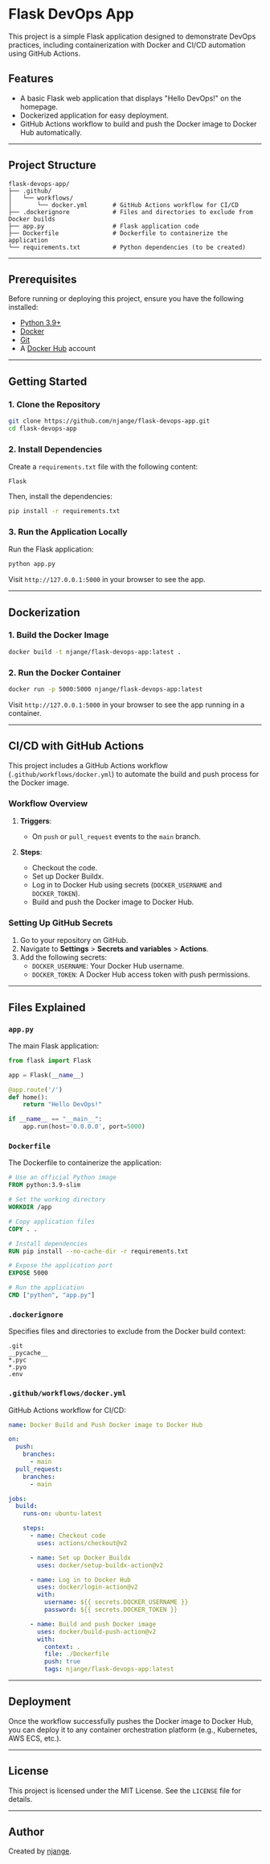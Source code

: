 # Flask DevOps App

This project is a simple Flask application designed to demonstrate DevOps practices, including containerization with Docker and CI/CD automation using GitHub Actions.

## Features

- A basic Flask web application that displays "Hello DevOps!" on the homepage.
- Dockerized application for easy deployment.
- GitHub Actions workflow to build and push the Docker image to Docker Hub automatically.

---

## Project Structure

```
flask-devops-app/
├── .github/
│   └── workflows/
│       └── docker.yml       # GitHub Actions workflow for CI/CD
├── .dockerignore            # Files and directories to exclude from Docker builds
├── app.py                   # Flask application code
├── Dockerfile               # Dockerfile to containerize the application
└── requirements.txt         # Python dependencies (to be created)
```

---

## Prerequisites

Before running or deploying this project, ensure you have the following installed:

- [Python 3.9+](https://www.python.org/)
- [Docker](https://www.docker.com/)
- [Git](https://git-scm.com/)
- A [Docker Hub](https://hub.docker.com/) account

---

## Getting Started

### 1. Clone the Repository

```bash
git clone https://github.com/njange/flask-devops-app.git
cd flask-devops-app
```

### 2. Install Dependencies

Create a `requirements.txt` file with the following content:

```plaintext
Flask
```

Then, install the dependencies:

```bash
pip install -r requirements.txt
```

### 3. Run the Application Locally

Run the Flask application:

```bash
python app.py
```

Visit `http://127.0.0.1:5000` in your browser to see the app.

---

## Dockerization

### 1. Build the Docker Image

```bash
docker build -t njange/flask-devops-app:latest .
```

### 2. Run the Docker Container

```bash
docker run -p 5000:5000 njange/flask-devops-app:latest
```

Visit `http://127.0.0.1:5000` in your browser to see the app running in a container.

---

## CI/CD with GitHub Actions

This project includes a GitHub Actions workflow (`.github/workflows/docker.yml`) to automate the build and push process for the Docker image.

### Workflow Overview

1. **Triggers**:
   - On `push` or `pull_request` events to the `main` branch.

2. **Steps**:
   - Checkout the code.
   - Set up Docker Buildx.
   - Log in to Docker Hub using secrets (`DOCKER_USERNAME` and `DOCKER_TOKEN`).
   - Build and push the Docker image to Docker Hub.

### Setting Up GitHub Secrets

1. Go to your repository on GitHub.
2. Navigate to **Settings** > **Secrets and variables** > **Actions**.
3. Add the following secrets:
   - `DOCKER_USERNAME`: Your Docker Hub username.
   - `DOCKER_TOKEN`: A Docker Hub access token with push permissions.

---

## Files Explained

### `app.py`

The main Flask application:

```python
from flask import Flask

app = Flask(__name__)

@app.route('/')
def home():
    return "Hello DevOps!"

if __name__ == "__main__":
    app.run(host='0.0.0.0', port=5000)
```

### `Dockerfile`

The Dockerfile to containerize the application:

```dockerfile
# Use an official Python image
FROM python:3.9-slim

# Set the working directory
WORKDIR /app

# Copy application files
COPY . .

# Install dependencies
RUN pip install --no-cache-dir -r requirements.txt

# Expose the application port
EXPOSE 5000

# Run the application
CMD ["python", "app.py"]
```

### `.dockerignore`

Specifies files and directories to exclude from the Docker build context:

```plaintext
.git
__pycache__
*.pyc
*.pyo
.env
```

### `.github/workflows/docker.yml`

GitHub Actions workflow for CI/CD:

```yaml
name: Docker Build and Push Docker image to Docker Hub

on:
  push:
    branches:
      - main
  pull_request:
    branches:
      - main

jobs:
  build:
    runs-on: ubuntu-latest

    steps:
      - name: Checkout code
        uses: actions/checkout@v2

      - name: Set up Docker Buildx
        uses: docker/setup-buildx-action@v2

      - name: Log in to Docker Hub
        uses: docker/login-action@v2
        with:
          username: ${{ secrets.DOCKER_USERNAME }}
          password: ${{ secrets.DOCKER_TOKEN }}

      - name: Build and push Docker image
        uses: docker/build-push-action@v2
        with:
          context: .
          file: ./Dockerfile
          push: true
          tags: njange/flask-devops-app:latest
```

---

## Deployment

Once the workflow successfully pushes the Docker image to Docker Hub, you can deploy it to any container orchestration platform (e.g., Kubernetes, AWS ECS, etc.).

---

## License

This project is licensed under the MIT License. See the `LICENSE` file for details.

---

## Author

Created by [njange](https://github.com/njange).


